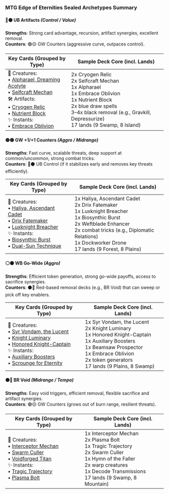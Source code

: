 ### MTG Edge of Eternities Sealed Archetypes Summary

#### 🔵⚫ **UB Artifacts** *(Control / Value)*

**Strengths**: Strong card advantage, recursion, artifact synergies, excellent removal. <br>
**Counters**: 🟢🟡 GW Counters (aggressive curve, outpaces control).

| **Key Cards (Grouped by Type)**                                                                                                                                                                                                                                                                                                                                                                                                          | **Sample Deck Core (incl. Lands)**                                                                                                                                                                              |
|------------------------------------------------------------------------------------------------------------------------------------------------------------------------------------------------------------------------------------------------------------------------------------------------------------------------------------------------------------------------------------------------------------------------------------------|-----------------------------------------------------------------------------------------------------------------------------------------------------------------------------------------------------------------|
| 🧙 Creatures:  <br>• [Alpharael, Dreaming Acolyte](https://scryfall.com/search?q=Alpharael,+Dreaming+Acolyte)<br>• [Selfcraft Mechan](https://scryfall.com/search?q=Selfcraft+Mechan)<br>🛠️ Artifacts:  <br>• [Cryogen Relic](https://scryfall.com/search?q=Cryogen+Relic)<br>• [Nutrient Block](https://scryfall.com/search?q=Nutrient+Block)<br>✨ Instants:  <br>• [Embrace Oblivion](https://scryfall.com/search?q=Embrace+Oblivion) | 2x Cryogen Relic<br>2x Selfcraft Mechan<br>1x Alpharael<br>1x Embrace Oblivion<br>1x Nutrient Block<br>2x blue draw spells<br>3–4x black removal (e.g., Gravkill, Depressurize)<br>17 lands (9 Swamp, 8 Island) |

#### 🟢🟡 **GW +1/+1 Counters** *(Aggro / Midrange)*

**Strengths**: Fast curve, scalable threats, deep support at common/uncommon, strong combat tricks. <br>
**Counters**: 🔵⚫ UB Control (if it stabilizes early and removes key threats efficiently).

| **Key Cards (Grouped by Type)**                                                                                                                                                                                                                                                                                                                                                                                            | **Sample Deck Core (incl. Lands)**                                                                                                                                                                                                |
|----------------------------------------------------------------------------------------------------------------------------------------------------------------------------------------------------------------------------------------------------------------------------------------------------------------------------------------------------------------------------------------------------------------------------|-----------------------------------------------------------------------------------------------------------------------------------------------------------------------------------------------------------------------------------|
| 🧙 Creatures:  <br>• [Haliya, Ascendant Cadet](https://scryfall.com/search?q=Haliya,+Ascendant+Cadet)<br>• [Drix Fatemaker](https://scryfall.com/search?q=Drix+Fatemaker)<br>• [Luxknight Breacher](https://scryfall.com/search?q=Luxknight+Breacher)<br>✨ Instants:  <br>• [Biosynthic Burst](https://scryfall.com/search?q=Biosynthic+Burst)<br>• [Dual-Sun Technique](https://scryfall.com/search?q=Dual-Sun+Technique) | 1x Haliya, Ascendant Cadet<br>2x Drix Fatemaker<br>1x Luxknight Breacher<br>1x Biosynthic Burst<br>2x Weftblade Enhancer<br>2x combat tricks (e.g., Diplomatic Relations)<br>1x Dockworker Drone<br>17 lands (9 Forest, 8 Plains) |

#### ⚪⚫ **WB Go-Wide** *(Aggro)*

**Strengths**: Efficient token generation, strong go-wide payoffs, access to sacrifice synergies.  
**Counters**: ⚫🔴 Red-based removal decks (e.g., BR Void) that can sweep or pick off key enablers.

| **Key Cards (Grouped by Type)**                                                                                                                                                                                                                                                                                                                                                                                                              | **Sample Deck Core (incl. Lands)**                                                                                                                                                                           |
|----------------------------------------------------------------------------------------------------------------------------------------------------------------------------------------------------------------------------------------------------------------------------------------------------------------------------------------------------------------------------------------------------------------------------------------------|--------------------------------------------------------------------------------------------------------------------------------------------------------------------------------------------------------------|
| 🧙 Creatures:  <br>• [Syr Vondam, the Lucent](https://scryfall.com/search?q=Syr+Vondam,+the+Lucent)<br>• [Knight Luminary](https://scryfall.com/search?q=Knight+Luminary)<br>• [Honored Knight-Captain](https://scryfall.com/search?q=Honored+Knight-Captain)<br>✨ Instants:  <br>• [Auxiliary Boosters](https://scryfall.com/search?q=Auxiliary+Boosters)<br>• [Scrounge for Eternity](https://scryfall.com/search?q=Scrounge+for+Eternity) | 1x Syr Vondam, the Lucent<br>2x Knight Luminary<br>1x Honored Knight-Captain<br>1x Auxiliary Boosters<br>1x Beamsaw Prospector<br>1x Embrace Oblivion<br>2x token generators<br>17 lands (9 Plains, 8 Swamp) |

#### ⚫🔴 **BR Void** *(Midrange / Tempo)*

**Strengths**: Easy void triggers, efficient removal, flexible sacrifice and artifact synergies. <br>
**Counters**: 🟢🟡 GW Counters (grows out of burn range, resilient threats).

| **Key Cards (Grouped by Type)**                                                                                                                                                                                                                                                                                                                                                              | **Sample Deck Core (incl. Lands)**                                                                                                                                                            |
|----------------------------------------------------------------------------------------------------------------------------------------------------------------------------------------------------------------------------------------------------------------------------------------------------------------------------------------------------------------------------------------------|-----------------------------------------------------------------------------------------------------------------------------------------------------------------------------------------------|
| 🧙 Creatures:  <br>• [Interceptor Mechan](https://scryfall.com/search?q=Interceptor+Mechan)<br>• [Swarm Culler](https://scryfall.com/search?q=Swarm+Culler)<br>• [Voidforged Titan](https://scryfall.com/search?q=Voidforged+Titan)<br>✨ Instants:  <br>• [Tragic Trajectory](https://scryfall.com/search?q=Tragic+Trajectory)<br>• [Plasma Bolt](https://scryfall.com/search?q=Plasma+Bolt) | 1x Interceptor Mechan<br>2x Plasma Bolt<br>1x Tragic Trajectory<br>2x Swarm Culler<br>1x Hymn of the Faller<br>2x warp creatures<br>1x Decode Transmissions<br>17 lands (9 Swamp, 8 Mountain) |
